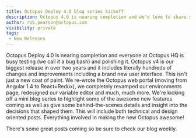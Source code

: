 ```yaml
---
title: Octopus Deploy 4.0 blog series kickoff
description: Octopus 4.0 is nearing completion and we'd love to share some of the best  features and some behind-the-scenes details.
author: rob.pearson@octopus.com
visibility: private
tags:
 - New Releases
---
```


Octopus Deploy 4.0 is nearing completion and everyone at Octopus HQ is busy testing (we call it a bug bash) and polishing it.  Octopus v4 is our biggest release in over two years and it includes literally hundreds of changes and improvements including a brand new user interface.  This isn't just a new coat of paint. We re-wrote the Octopus web portal (moving from Angular 1.4 to React+Redux), we completely revamped our environments page, redesigned our variable editor and much, much more. We're kicking off a mini blog series to highlight some of the awesome new features coming as well as give some behind-the-scenes details and insight into the decisions that shaped them.  This will include both technical and design oriented posts.  Everything involved in making the new Octopus awesome!  

There's some great posts coming so be sure to check our blog weekly.  

